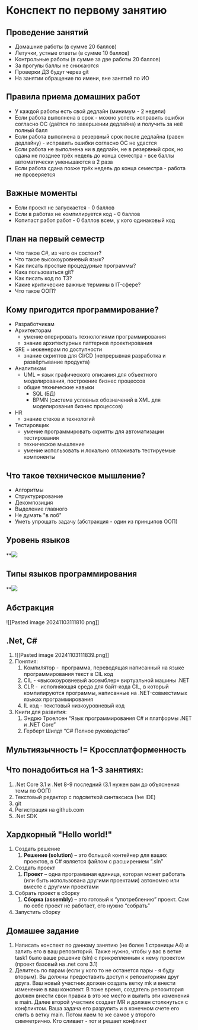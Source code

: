 # Конспект по первому занятию


## Проведение занятий

- Домашние работы (в сумме 20 баллов)
- Летучки, устные ответы (в сумме 10 баллов)
- Контрольные работы (в сумме за две работы 20 баллов)
- За прогулы баллы не снижаются
- Проверки ДЗ будут через git
- На занятии обращение по имени, вне занятий по ИО

## Правила приема домашних работ

-  У каждой работы есть свой дедлайн (минимум - 2 недели)
- Если работа выполнена в срок - можно успеть исправить ошибки согласно ОС (даётся по завершении дедлайна) и получить за неё полный балл
- Если работа выполнена в резервный срок после дедлайна (равен дедлайну) - исправить ошибки согласно ОС не удастся
- Если работа не выполнена ни в дедлайн, не в резервный срок, но сдана не позднее трёх недель до конца семестра - все баллы автоматически уменьшаются в 2 раза
- Если работа сдана позже трёх недель до конца семестра - работа не проверяется

## Важные моменты

- Если проект не запускается - 0 баллов
- Если в работах не компилируется код - 0 баллов
- Копипаст работ работ - 0 баллов всем, у кого одинаковый код

## План на первый семестр

- Что такое C#, из чего он состоит?
- Что такое высокоуровневый язык?
- Как писать простые процедурные программы?
- Кака пользоваться git?
- Как писать код по ТЗ?
- Какие критические важные термины в IT-сфере?
- Что такое ООП?


## Кому пригодится программирование?

- Разработчикам
- Архитекторам
	- умение оперировать технологиями программирования
	- знание архитектурных паттернов проектирования
- SRE = инженерам по доступности
	- знание скриптов для CI/CD (непрерывная разработка и развёртывание продукта)
- Аналитикам
	- UML = язык графического описания для объектного моделирования, построение бизнес процессов
	- общие технические навыки
		- SQL (БД)
		- BPMN (система условных обозначений в XML для моделирования бизнес процессов)
- HR
	- знание стеков и технологий
- Тестировщик
	- умение программировать скрипты для автоматизации тестирования
	- техническое мышление
	- умение использовать и локально отлаживать тестируемые компоненты

## Что такое техническое мышление?

- Алгоритмы
- Структурирование
- Декомпозиция
- Выделение главного
- Не думать "в лоб"
- Уметь упрощать задачу (абстракция - один из принципов ООП)

## Уровень языков

**![](https://lh7-rt.googleusercontent.com/slidesz/AGV_vUcOlK95kiqJwjQwW7peUH9h2Gva36piXiRRgDjbGoNlF2ugPJnw8xBeSHFXsQ-yzCBPN3msE3P_B7NlDDhcflI7MYI_GqcnyGDNWQqmArFRflxCbXV5N6N5hox1BTW_rOi2mvTYCnlq0ju6hOoitZpMlRhFftZS=s2048?key=ioesny1-am-zBCTxlH-YhQ)

## Типы языков программирования

**![](https://lh7-rt.googleusercontent.com/slidesz/AGV_vUcDzPSMIiX3qYXcPzu79kmt52zzhzNEsOj-NKRbI8bncl-V8JcPmB1egCChLcs9xLS6F1O0oXpwxEsCyNOsljjnl5IaWMt5bI0QG-i0OS4JXncKVM-jI5Ou6_bz-6xT2VXR_VGgyKX-9KfZclteroK26z5aygxt=s2048?key=ioesny1-am-zBCTxlH-YhQ)


## Абстракция

![[Pasted image 20241103111810.png]]

## .Net, C#

1. ![[Pasted image 20241103111839.png]]
2. Понятия:
	1. Компилятор -  программа, переводящая написанный на языке программирования текст в CIL код
	2. CIL - «высокоуровневый ассемблер» виртуальной машины .NET
	3. CLR -  исполняющая среда для байт-кода CIL, в который компилируются программы, написанные на .NET-совместимых языках программирования
	4. IL код - текстовый низкоуровневый код
3. Книги для развития:
	1. Эндрю Троелсен “Язык программирования C# и платформы .NET и .NET Core”
	2. Герберт Шилдт “C# Полное руководство”

## Мультиязычность != Кроссплатформенность

## Что понадобиться на 1-3 занятиях:

1. .Net Core 3.1 и .Net 8-9 последний (3.1 нужен вам до объяснения темы по ООП)
2. Текстовый редактор с подсветкой синтаксиса (!не IDE)
3. git
4. Регистрация на github.com
5. .Net SDK

## Хардкорный "Hello world!"

1. Создать решение
	1. **Решение (solution)** – это большой контейнер для ваших проектов, в C# является файлом с расширением “.sln”
2. Создать проект
	1. **Проект** – одна программная единица, которая может работать (или быть использована другими проектами) автономно или вместе с другими проектами
3. Собрать проект в сборку
	1. **Сборка (assembly)** – это готовый к “употреблению” проект. Сам по себе проект не работает, его нужно “собрать”
4. Запустить сборку

## Домашее задание

1. Написать конспект по данному занятию (не более 1 страницы А4) и залить его в ваш репозиторий. Также нужно, чтобы у вас в ветке task1 было ваше решение (sln) с прикрепленным к нему проектом (проект базовый на .net core 3.1)
2. Делитесь по парам (если у кого то не останется пары - я буду вторым). Вы должны предоставить доступ к репозиториям друг друга. Ваш новый участник должен создать ветку mk и внести изменение в ваш конспект. В тоже время, создатель репозитория должен внести свои правки в это же место и вылить эти изменения в main. Далее второй участник создает MR и должен столкнуться с конфликтом. Ваша задача его разрулить и в конечном счете его слить в ветку main. Потом лаем то же самое у второго симметрично. Кто сливает - тот и решает конфликт